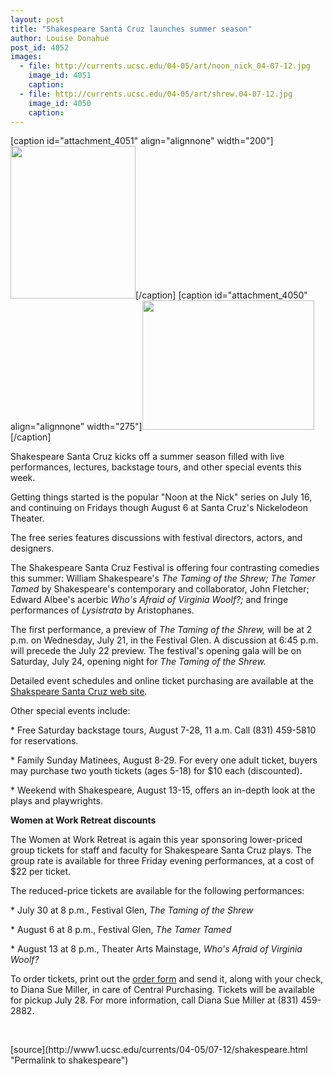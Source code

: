 ```yaml
---
layout: post
title: "Shakespeare Santa Cruz launches summer season"
author: Louise Donahue
post_id: 4052
images:
  - file: http://currents.ucsc.edu/04-05/art/noon_nick_04-07-12.jpg
    image_id: 4051
    caption: 
  - file: http://currents.ucsc.edu/04-05/art/shrew.04-07-12.jpg
    image_id: 4050
    caption: 
---
```


[caption id="attachment_4051" align="alignnone" width="200"]<a href="http://localhost/mysite/wp-content/uploads/2004/07/noon_nick_04-07-12.jpg"><img class="size-full wp-image-4051" src="http://localhost/mysite/wp-content/uploads/2004/07/noon_nick_04-07-12.jpg" alt="" width="200" height="244" /></a>[/caption]
[caption id="attachment_4050" align="alignnone" width="275"]<a href="http://localhost/mysite/wp-content/uploads/2004/07/shrew.04-07-12.jpg"><img class="size-full wp-image-4050" src="http://localhost/mysite/wp-content/uploads/2004/07/shrew.04-07-12.jpg" alt="" width="275" height="207" /></a>[/caption]
<p>
  Shakespeare Santa Cruz kicks off a summer season filled with live performances, lectures, backstage tours, and other special events this week.<br>
</p>
<p>
  Getting things started is the popular "Noon at the Nick" series on July 16, and continuing on Fridays though August 6 at Santa Cruz's Nickelodeon Theater.
</p>
<p>
  The free series features discussions with festival directors, actors, and designers.<br>
</p>
<p>
  The Shakespeare Santa Cruz Festival is offering four contrasting comedies this summer: William Shakespeare's <i>The Taming of the Shrew; The Tamer Tamed</i> by Shakespeare's contemporary and collaborator, John Fletcher; Edward Albee's acerbic <i>Who's Afraid of Virginia Woolf?;</i> and fringe performances of <i>Lysistrata</i> by Aristophanes.<br>
</p>
<p>
  The first performance, a preview of <i>The Taming of the Shrew,</i> will be at 2 p.m. on Wednesday, July 21, in the Festival Glen. A discussion at 6:45 p.m. will precede the July 22 preview. The festival's opening gala will be on Saturday, July 24, opening night for <i>The Taming of the Shrew.</i><br>
</p>
<p>
  Detailed event schedules and online ticket purchasing are available at the <a href="http://www.shakespearesantacruz.org/summer04/season.shtml">Shakspeare Santa Cruz web site</a>.
</p>
<p>
  Other special events include:<br>
</p>
<p>
  * Free Saturday backstage tours, August 7-28, 11 a.m. Call (831) 459-5810 for reservations.
</p>
<p>
  * Family Sunday Matinees, August 8-29. For every one adult ticket, buyers may purchase two youth tickets (ages 5-18) for $10 each (discounted).
</p>
<p>
  * Weekend with Shakespeare, August 13-15, offers an in-depth look at the plays and playwrights.
</p>
<p>
  <b>Women at Work Retreat discounts</b><br>
</p>
<p>
  The Women at Work Retreat is again this year sponsoring lower-priced group tickets for staff and faculty for Shakespeare Santa Cruz plays. The group rate is available for three Friday evening performances, at a cost of $22 per ticket.<br>
</p>
<p>
  The reduced-price tickets are available for the following performances:
</p>
<p>
  * July 30 at 8 p.m., Festival Glen, <i>The Taming of the Shrew</i>
</p>
<p>
  * August 6 at 8 p.m., Festival Glen, <i>The Tamer Tamed</i>
</p>
<p>
  * August 13 at 8 p.m., Theater Arts Mainstage, <i>Who's Afraid of Virginia Woolf?</i>
</p>
<p>
  To order tickets, print out the <a href="http://www.ucsc.edu/currents/03-04/06-28/ticket_form.html">order form</a> and send it, along with your check, to Diana Sue Miller, in care of Central Purchasing. Tickets will be available for pickup July 28. For more information, call Diana Sue Miller at (831) 459-2882.
</p>
<p>
  <br>
</p>
[source](http://www1.ucsc.edu/currents/04-05/07-12/shakespeare.html "Permalink to shakespeare")

